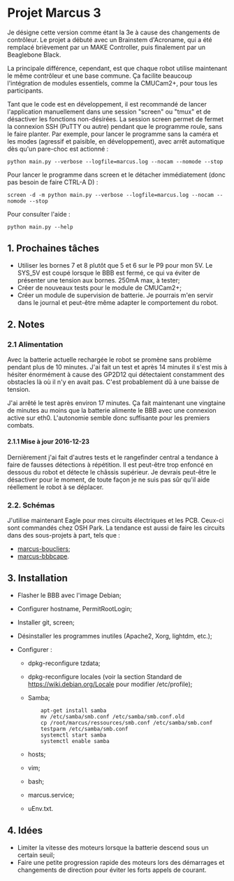 # Projet Marcus 3

Je désigne cette version comme étant la 3e à cause des changements de contrôleur. Le projet a débuté avec un Brainstem d'Acroname, qui a été remplacé brièvement par un MAKE Controller, puis finalement par un Beaglebone Black.

La principale différence, cependant, est que chaque robot utilise maintenant le même contrôleur et une base commune. Ça facilite beaucoup l'intégration de modules essentiels, comme la CMUCam2+, pour tous les participants.

Tant que le code est en développement, il est recommandé de lancer l'application manuellement dans une session "screen" ou "tmux" et de désactiver les fonctions non-désirées. La session screen permet de fermet la connexion SSH (PuTTY ou autre) pendant que le programme roule, sans le faire planter. Par exemple, pour lancer le programme sans la caméra et les modes (agressif et paisible, en développement), avec arrêt automatique dès qu'un pare-choc est actionné :

    python main.py --verbose --logfile=marcus.log --nocam --nomode --stop

Pour lancer le programme dans screen et le détacher immédiatement (donc pas besoin de faire CTRL-A D) :

    screen -d -m python main.py --verbose --logfile=marcus.log --nocam --nomode --stop
  
Pour consulter l'aide :

    python main.py --help

## 1. Prochaines tâches

- Utiliser les bornes 7 et 8 plutôt que 5 et 6 sur le P9 pour mon 5V. Le SYS_5V est coupé lorsque le BBB est fermé, ce qui va éviter de présenter une tension aux bornes. 250mA max, à tester;
- Créer de nouveaux tests pour le module de CMUCam2+;
- Créer un module de supervision de batterie. Je pourrais m'en servir dans le journal et peut-être même adapter le comportement du robot.

## 2. Notes

### 2.1 Alimentation

Avec la batterie actuelle rechargée le robot se promène sans problème pendant plus de 10 minutes. J'ai fait un test et après 14 minutes il s'est mis à hésiter énormément à cause des GP2D12 qui détectaient constamment des obstacles là où il n'y en avait pas. C'est probablement dû à une baisse de tension.

J'ai arrêté le test après environ 17 minutes. Ça fait maintenant une vingtaine de minutes au moins que la batterie alimente le BBB avec une connexion active sur eth0. L'autonomie semble donc suffisante pour les premiers combats.

#### 2.1.1 Mise à jour 2016-12-23

Dernièrement j'ai fait d'autres tests et le rangefinder central a tendance à faire de fausses détections à répétition. Il est peut-être trop enfoncé en dessous du robot et détecte le châssis supérieur. Je devrais peut-être le désactiver pour le moment, de toute façon je ne suis pas sûr qu'il aide réellement le robot à se déplacer.

### 2.2. Schémas

J'utilise maintenant Eagle pour mes circuits électriques et les PCB. Ceux-ci sont commandés chez OSH Park. La tendance est aussi de faire les circuits dans des sous-projets à part, tels que :

- [marcus-boucliers](https://github.com/miek770/marcus-boucliers);
- [marcus-bbbcape](https://github.com/miek770/marcus-bbbcape).

## 3. Installation

- Flasher le BBB avec l'image Debian;
- Configurer hostname, PermitRootLogin;
- Installer git, screen;
- Désinstaller les programmes inutiles (Apache2, Xorg, lightdm, etc.);
- Configurer :

  - dpkg-reconfigure tzdata;
  - dpkg-reconfigure locales (voir la section Standard de https://wiki.debian.org/Locale pour modifier /etc/profile);
  - Samba;

            apt-get install samba
            mv /etc/samba/smb.conf /etc/samba/smb.conf.old
            cp /root/marcus/ressources/smb.conf /etc/samba/smb.conf
            testparm /etc/samba/smb.conf
            systemctl start samba
            systemctl enable samba

  - hosts;
  - vim;
  - bash;
  - marcus.service;
  - uEnv.txt.

## 4. Idées

- Limiter la vitesse des moteurs lorsque la batterie descend sous un certain seuil;
- Faire une petite progression rapide des moteurs lors des démarrages et changements de direction pour éviter les forts appels de courant.
